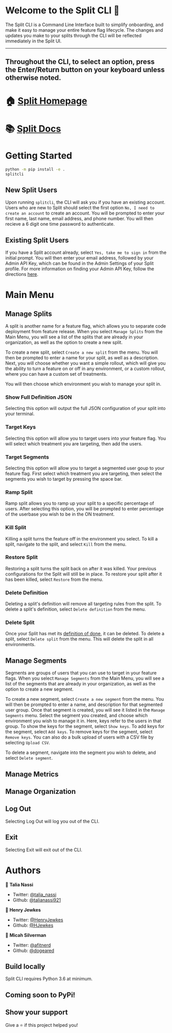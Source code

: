 # Welcome to the Split CLI 👋


The Split CLI is a Command Line Interface built to simplify onboarding, and make it easy to manage your entire feature flag lifecycle. The changes and updates you make to your splits through the CLI will be reflected immediately in the Split UI.

---
Throughout the CLI, to select an option, press the Enter/Return button on your keyboard unless otherwise noted.
---

# 🏠 [Split Homepage](www.split.io)
# 📚 [Split Docs](https://help.split.io/hc/en-us)

# Getting Started

```sh
python -m pip install -e .
splitcli
``` 

## New Split Users

Upon running `splitcli`, the CLI will ask you if you have an existing account. Users who are new to Split should select the first option `No, I need to create an account` to create an account. You will be prompted to enter your first name, last name, email address, and phone number. You will then recieve a 6 digit one time password to authenticate. 

## Existing Split Users

If you have a Split account already, select `Yes, take me to sign in` from the initial prompt. You will then enter your email address, followed by your Admin API Key, which can be found in the Admin Settings of your Split profile. For more information on finding your Admin API Key, follow the directions [here](https://www.youtube.com/watch?v=80Bz2ZcZUrs).

# Main Menu

## Manage Splits

A split is another name for a feature flag, which allows you to separate code deployment from feature release. When you select `Manage Splits` from the Main Menu, you will see a list of the splits that are already in your organization, as well as the option to create a new split. 

To create a new split, select `Create a new split` from the menu. You will then be prompted to enter a name for your split, as well as a description. Next, you will choose whether you want a simple rollout, which will give you the ability to turn a feature on or off in any environment, or a custom rollout, where you can have a custom set of treatments.

You will then choose which environment you wish to manage your split in. 

### Show Full Definition JSON

Selecting this option will output the full JSON configuration of your split into your terminal. 

### Target Keys

Selecting this option will allow you to target users into your feature flag. You will select which treatment you are targeting, then add the users.

### Target Segments

Selecting this option will allow you to target a segmented user goup to your feature flag. First select which treatment you are targeting, then select the segments you wish to target by pressing the space bar. 

### Ramp Split

Ramp split allows you to ramp up your split to a specific percentage of users. After selecting this option, you will be prompted to enter percentage of the userbase you wish to be in the ON treatment. 

### Kill Split

Killing a split turns the feature off in the environment you select. To kill a split, navigate to the split, and select `Kill` from the menu.

### Restore Split

Restoring a split turns the split back on after it was killed. Your previous configurations for the Split will still be in place. To restore your split after it has been killed, select `Restore` from the menu.

### Delete Definition

Deleting a split's definition will remove all targeting rules from the split. To delete a split's definition, select `Delete definition` from the menu.

### Delete Split

Once your Split has met its [definition of done](https://www.split.io/blog/feature-flag-done-definition/), it can be deleted. To delete a split, select `Delete split` from the menu. This will delete the split in all environments.

## Manage Segments

Segments are groups of users that you can use to target in your feature flags. When you select `Manage Segments` from the Main Menu, you will see a list of the segments that are already in your organization, as well as the option to create a new segment.

To create a new segment, select `Create a new segment` from the menu. You will then be prompted to enter a name, and description for that segmented user group. Once that segment is created, you will see it listed in the `Manage Segments` menu. Select the segment you created, and choose which environment you wish to manage it in. Here, keys refer to the users in that group. To show the keys for the segment, select `Show keys`. To add keys for the segment, select `Add keys`. To remove keys for the segment, select `Remove keys`. You can also do a bulk upload of users with a CSV file by selecting `Upload CSV`.

To delete a segment, navigate into the segment you wish to delete, and select `Delete segment`.

## Manage Metrics

## Manage Organization

## Log Out

Selecting Log Out will log you out of the CLI.

## Exit

Selecting Exit will exit out of the CLI.


# Authors

👤 **Talia Nassi**

* Twitter: [@talia_nassi](https://twitter.com/talia_nassi)
* Github: [@talianassi921](https://github.com/talianassi921)

👤 **Henry Jewkes**

* Twitter: [@HenryJewkes](https://twitter.com/HenryJewkes)
* Github: [@HJewkes](https://github.com/HJewkes)

👤 **Micah Silverman**

* Twitter: [@afitnerd](https://twitter.com/afitnerd)
* Github: [@dogeared](https://github.com/dogeared)

## Build locally

Split CLI requires Python 3.6 at minimum.

## Coming soon to PyPi!

## Show your support

Give a ⭐️ if this project helped you!
